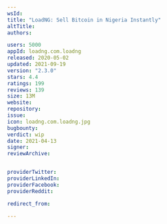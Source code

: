 ```yaml
---
wsId: 
title: "LoadNG: Sell Bitcoin in Nigeria Instantly"
altTitle: 
authors:

users: 5000
appId: loadng.com.loadng
released: 2020-05-02
updated: 2021-09-19
version: "2.3.0"
stars: 4.4
ratings: 199
reviews: 139
size: 13M
website: 
repository: 
issue: 
icon: loadng.com.loadng.jpg
bugbounty: 
verdict: wip
date: 2021-04-13
signer: 
reviewArchive:


providerTwitter: 
providerLinkedIn: 
providerFacebook: 
providerReddit: 

redirect_from:

---
```



